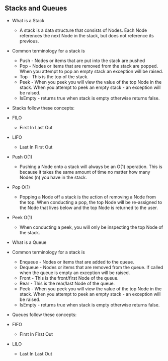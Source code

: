 ## Stacks and Queues

- What is a Stack
  - A stack is a data structure that consists of Nodes. Each Node references the next Node in the stack, but does not reference its previous.

 - Common terminology for a stack is

   - Push - Nodes or items that are put into the stack are pushed
   - Pop - Nodes or items that are removed from the stack are popped. When you attempt to pop an empty stack an exception will be raised.
   - Top - This is the top of the stack.
   - Peek - When you peek you will view the value of the top Node in the stack. When you attempt to peek an empty   stack  - an exception will be raised.
   - IsEmpty - returns true when stack is empty otherwise returns false.

- Stacks follow these concepts:
- FILO
  - First In Last Out
- LIFO
  - Last In First Out

 - Push O(1)
   - Pushing a Node onto a stack will always be an O(1) operation. This is because it takes the same amount of time no matter how many Nodes (n) you have in the stack.
 - Pop O(1)
   - Popping a Node off a stack is the action of removing a Node from the top. When conducting a pop, the top Node will be re-assigned to the Node that lives below and the top Node is returned to the user.
 - Peek O(1)
   - When conducting a peek, you will only be inspecting the top Node of the stack.

- What is a Queue
 - Common terminology for a stack is

   - Enqueue - Nodes or items that are added to the queue.
   - Dequeue - Nodes or items that are removed from the queue. If called when the queue is empty an exception will be raised.
   - Front - This is the front/first Node of the queue.
   - Rear - This is the rear/last Node of the queue.
   - Peek - When you peek you will view the value of the top Node in the stack. When you attempt to peek an empty stack  - an exception will be raised.
   - IsEmpty - returns true when stack is empty otherwise returns false.

- Queues follow these concepts:

- FIFO
  - First In First Out

- LILO
  - Last In Last Out

